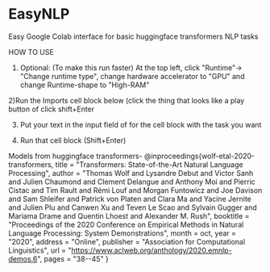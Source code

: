 # EasyNLP
Easy Google Colab interface for basic huggingface transformers NLP tasks


HOW TO USE

1) Optional: (To make this run faster) At the top left, click "Runtime"-> "Change runtime type", change hardware accelerator to "GPU" and change Runtime-shape to "High-RAM"

2)Run the Imports cell block below (click the thing that looks like a play button of click shift+Enter

3) Put your text in the input field of for the cell block with the task you want

4) Run that cell block (Shift+Enter)





Models from huggingface transformers-
@inproceedings{wolf-etal-2020-transformers, title = "Transformers: State-of-the-Art Natural Language Processing", author = "Thomas Wolf and Lysandre Debut and Victor Sanh and Julien Chaumond and Clement Delangue and Anthony Moi and Pierric Cistac and Tim Rault and Rémi Louf and Morgan Funtowicz and Joe Davison and Sam Shleifer and Patrick von Platen and Clara Ma and Yacine Jernite and Julien Plu and Canwen Xu and Teven Le Scao and Sylvain Gugger and Mariama Drame and Quentin Lhoest and Alexander M. Rush", booktitle = "Proceedings of the 2020 Conference on Empirical Methods in Natural Language Processing: System Demonstrations", month = oct, year = "2020", address = "Online", publisher = "Association for Computational Linguistics", url = "https://www.aclweb.org/anthology/2020.emnlp-demos.6", pages = "38--45" }

